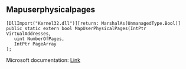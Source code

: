## Mapuserphysicalpages

```
[DllImport("Kernel32.dll")][return: MarshalAs(UnmanagedType.Bool)]
public static extern bool MapUserPhysicalPages(IntPtr VirtualAddresses,
   uint NumberOfPages,
   IntPtr PageArray
);
```

Microsoft documentation: [Link](https://docs.microsoft.com/en-us/windows/win32/api/memoryapi/nf-memoryapi-mapuserphysicalpages)
